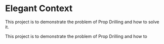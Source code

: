 # Elegant Context
This project is to demonstrate the problem of Prop Drilling and how to solve it.

This project is to demonstrate the problem of Prop Drilling and how to